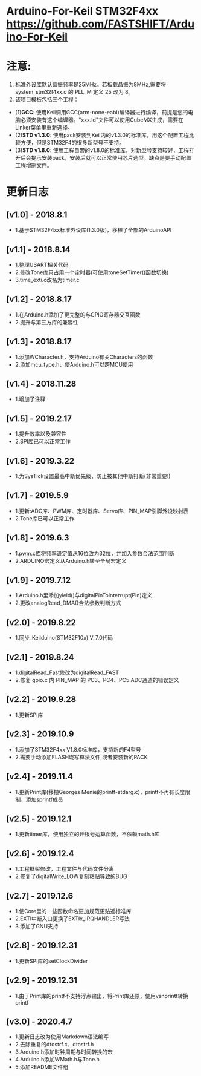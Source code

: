 # Arduino-For-Keil STM32F4xx https://github.com/FASTSHIFT/Arduino-For-Keil

# 注意: 
1. 标准外设库默认晶振频率是25MHz。若板载晶振为8MHz,需要将system_stm32f4xx.c 的 PLL_M 定义 25 改为 8。
2. 该项目模板包括三个工程：
 - (1)**GCC**: 使用Keil调用GCC(arm-none-eabi)编译器进行编译，前提是您的电脑必须安装有这个编译器。"xxx.ld"文件可以使用CubeMX生成，需要在Linker菜单里重新选择。
 - (2)**STD v1.3.0**: 使用pack安装到Keil内的v1.3.0的标准库，用这个配置工程比较方便，但是STM32F4的很多新型号不支持。
 - (3)**STD v1.8.0**: 使用工程自带的v1.8.0的标准库，对新型号支持较好，工程打开后会提示安装pack，安装后就可以正常使用芯片选型。缺点是要手动配置工程增删文件。

# 更新日志
## [v1.0] - 2018.8.1
* 1.基于STM32F4xx标准外设库(1.3.0版)，移植了全部的ArduinoAPI

## [v1.1] - 2018.8.14
* 1.整理USART相关代码
* 2.修改Tone库只占用一个定时器(可使用toneSetTimer()函数切换)
* 3.time_exti.c改名为timer.c

## [v1.2] - 2018.8.17
* 1.在Arduino.h添加了更完整的与GPIO寄存器交互函数
* 2.提升与第三方库的兼容性

## [v1.3] - 2018.8.17
* 1.添加WCharacter.h，支持Arduino有关Characters的函数
* 2.添加mcu_type.h，使Arduino.h可以跨MCU使用

## [v1.4] - 2018.11.28
* 1.增加了注释

## [v1.5] - 2019.2.17
* 1.提升效率以及兼容性
* 2.SPI库已可以正常工作

## [v1.6] - 2019.3.22
* 1.为SysTick设置最高中断优先级，防止被其他中断打断(非常重要!)

## [v1.7] - 2019.5.9
* 1.更新:ADC库、PWM库、定时器库、Servo库、PIN_MAP引脚外设映射表
* 2.Tone库已可以正常工作

## [v1.8] - 2019.6.3
* 1.pwm.c库将频率设定值从16位改为32位，并加入参数合法范围判断
* 2.ARDUINO宏定义从Arduino.h转至全局宏定义

## [v1.9] - 2019.7.12
* 1.Arduino.h里添加yield()与digitalPinToInterrupt(Pin)定义
* 2.更改analogRead_DMA()合法参数判断方式

## [v2.0] - 2019.8.22
* 1.同步_Keilduino(STM32F10x) V_7.0代码

## [v2.1] - 2019.8.24
* 1.digitalRead_Fast修改为digitalRead_FAST
* 2.修复 gpio.c 内 PIN_MAP 的 PC3、PC4、PC5 ADC通道的错误定义

## [v2.2] - 2019.9.28
* 1.更新SPI库

## [v2.3] - 2019.10.9
* 1.添加了STM32F4xx V1.8.0标准库，支持新的F4型号
* 2.需要手动添加FLASH烧写算法文件,或者安装新的PACK

## [v2.4] - 2019.11.4
* 1.更新Print库(移植Georges Menie的printf-stdarg.c)，printf不再有长度限制，添加sprintf成员

## [v2.5] - 2019.12.1
* 1.更新timer库，使用独立的开根号运算函数，不依赖math.h库

## [v2.6] - 2019.12.4
* 1.工程框架修改，工程文件与代码文件分离
* 2.修复了digitalWrite_LOW复制粘贴导致的BUG

## [v2.7] - 2019.12.6
* 1.使Core里的一些函数命名更加规范更贴近标准库
* 2.EXTI中断入口更换了EXTIx_IRQHANDLER写法
* 3.添加了GNU支持

## [v2.8] - 2019.12.31
* 1.更新SPI库的setClockDivider

## [v2.9] - 2019.12.31
* 1.由于Print库的printf不支持浮点输出，将Print库还原，使用vsnprintf转换printf

## [v3.0] - 2020.4.7
* 1.更新日志改为使用Markdown语法编写
* 2.去除重复的dtostrf.c、dtostrf.h
* 3.Arduino.h添加时钟周期与时间转换的宏
* 4.Arduino.h添加WMath.h与Tone.h
* 5.添加README文件组
